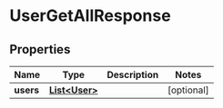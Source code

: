 

# UserGetAllResponse

## Properties

Name | Type | Description | Notes
------------ | ------------- | ------------- | -------------
**users** | [**List&lt;User&gt;**](User.md) |  |  [optional]



